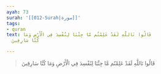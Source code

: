 ```yaml
---
ayah: 73
surah: '[[012-Surah|سورة]]'
tags:
- quran
text: قَالُوا تَاللَّهِ لَقَدْ عَلِمْتُم مَّا جِئْنَا لِنُفْسِدَ فِي الْأَرْضِ وَمَا
  كُنَّا سَارِقِينَ

---
```

> قَالُوا تَاللَّهِ لَقَدْ عَلِمْتُم مَّا جِئْنَا لِنُفْسِدَ فِي الْأَرْضِ وَمَا كُنَّا سَارِقِينَ
